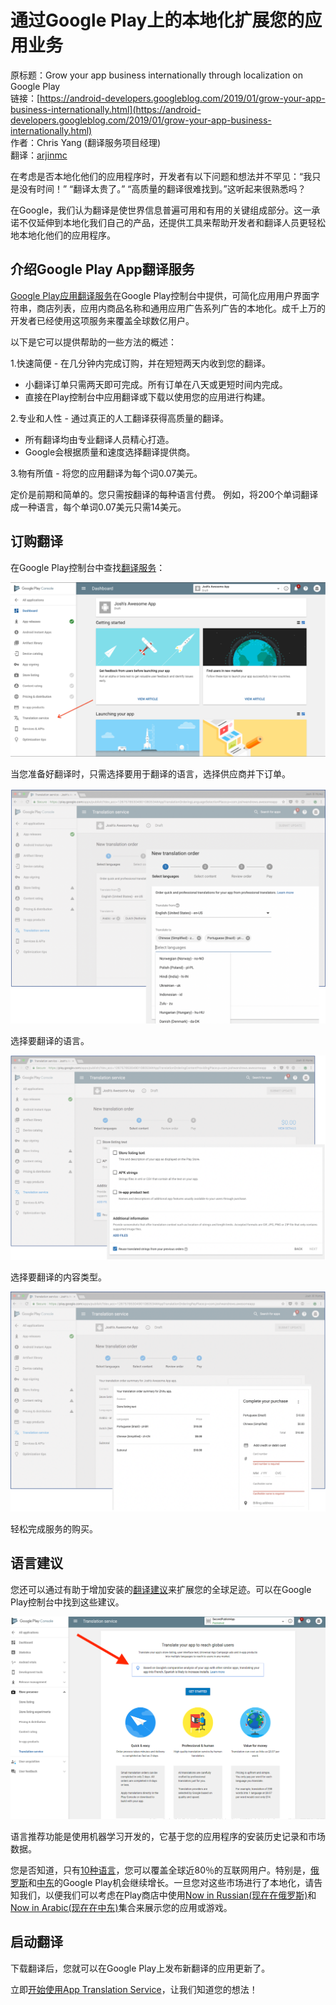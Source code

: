 # 通过Google Play上的本地化扩展您的应用业务

原标题：Grow your app business internationally through localization on Google Play  
链接：[https://android-developers.googleblog.com/2019/01/grow-your-app-business-internationally.html](https://android-developers.googleblog.com/2019/01/grow-your-app-business-internationally.html)  
作者：Chris Yang (翻译服务项目经理)  
翻译：[arjinmc](https://github.com/arjinmc)  

在考虑是否本地化他们的应用程序时，开发者有以下问题和想法并不罕见：“我只是没有时间！” “翻译太贵了。” “高质量的翻译很难找到。”这听起来很熟悉吗？

在Google，我们认为翻译是使世界信息普遍可用和有用的关键组成部分。这一承诺不仅延伸到本地化我们自己的产品，还提供工具来帮助开发者和翻译人员更轻松地本地化他们的应用程序。

## 介绍Google Play App翻译服务

[Google Play应用翻译服务](https://support.google.com/l10n/#topic=6307483)在Google Play控制台中提供，可简化应用用户界面字符串，商店列表，应用内商品名称和通用应用广告系列广告的本地化。成千上万的开发者已经使用这项服务来覆盖全球数亿用户。

以下是它可以提供帮助的一些方法的概述：

1.快速简便 - 在几分钟内完成订购，并在短短两天内收到您的翻译。

* 小翻译订单只需两天即可完成。所有订单在八天或更短时间内完成。
* 直接在Play控制台中应用翻译或下载以使用您的应用进行构建。

2.专业和人性 - 通过真正的人工翻译获得高质量的翻译。

* 所有翻译均由专业翻译人员精心打造。
* Google会根据质量和速度选择翻译提供商。

3.物有所值 - 将您的应用翻译为每个词0.07美元。

定价是前期和简单的。您只需按翻译的每种语言付费。
例如，将200个单词翻译成一种语言，每个单词0.07美元只需14美元。

## 订购翻译

在Google Play控制台中查找[翻译服务](https://support.google.com/googleplay/android-developer/answer/3125566?hl=en)：

![img](../images/2019.1.16.1.png)  

当您准备好翻译时，只需选择要用于翻译的语言，选择供应商并下订单。

![img](../images/2019.1.16.2.png)  

选择要翻译的语言。

![img](../images/2019.1.16.3.png)  

选择要翻译的内容类型。

![img](../images/2019.1.16.4.png)  

轻松完成服务的购买。

## 语言建议

您还可以通过有助于增加安装的[翻译建议](https://support.google.com/googleplay/android-developer/answer/3125566#recommendations)来扩展您的全球足迹。可以在Google Play控制台中找到这些建议。

![img](../images/2019.1.16.5.png)  

语言推荐功能是使用机器学习开发的，它基于您的应用程序的安装历史记录和市场数据。

您是否知道，只有[10种语言](https://en.wikipedia.org/wiki/Languages_used_on_the_Internet#Internet_users_by_language)，您可以覆盖全球近80％的互联网用户。特别是，[俄罗斯](https://android-developers.googleblog.com/2017/08/your-next-growth-market-on-google-play.html)和[中东](https://android-developers.googleblog.com/2017/05/why-you-should-localize-your-app-or.html)的Google Play机会继续增长。一旦您对这些市场进行了本地化，请告知我们，以便我们可以考虑在Play商店中使用[Now in Russian(现在在俄罗斯)](https://docs.google.com/forms/d/e/1FAIpQLSd8iXQoGnKTmkRLKeEp-U2Yie6l0ozQ5BR79ktVYtn2EUNlfw/viewform)和[Now in Arabic(现在在中东)](https://docs.google.com/forms/d/e/1FAIpQLSfuqUnnrY4a9XUsKlqrfow_7v9p1jMX_ae7DLnshk30pqOVZQ/viewform)集合来展示您的应用或游戏。

## 启动翻译

下载翻译后，您就可以在Google Play上发布新翻译的应用更新了。

立即[开始使用App Translation Service](https://support.google.com/l10n/#topic=6307483)，让我们知道您的想法！
